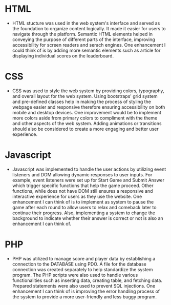 # HTML

- HTML stucture was used in the web system's interface and served as the foundation to organize content logically. It made it easier for users to navigate through the platform. Semantic HTML elements helped in conveying the purpose of different parts of the interface, improving accessibility for screen readers and serach engines. One enhancement I could think of is by adding more semantic elements such as article for displaying individual scores on the leaderboard.

# CSS

- CSS was used to style the web system by providing colors, typography, and overall layout for the web system. Using bootstraps' grid system and pre-defined classes help in making the process of styling the webpage easier and responsive therefore ensuring accessibility on both mobile and desktop devices. One improvement would be to implement more colors aside from primary colors to compliment with the theme and other aspects of the web system. Adding animations or transitions should also be considered to create a more engaging and better user experience.

# Javascript

- Javascript was implemented to handle the user actions by utilizing event listeners and DOM allowing dynamic responses to user inputs. For example, event listeners were set up for Start Game and Submit Answer which trigger specific functions that help the game proceed. Other functions, while does not have DOM still ensures a responsive and interactive experience for users as they use the website. One enhancement I can think of is to implement as system to pause the game after each round  to allow users to relax and comeback later to continue their progress. Also, implementing a system to change the background to indicate whether their answer is correct or not is also an enhancement I can think of.

# PHP

- PHP was utilized to manage score and player data by establishing a connection to the DATABASE using PDO. A file for the database connection was created separately to help standardize the system program. The PHP scripts were also used to handle various functionalities such as inserting data, creating table, and fetching data. Prepared statements were also used to prevent SQL injections. One enhancement I can think of is improving the error handling process of the system to provide a more user-friendly and less buggy program.
